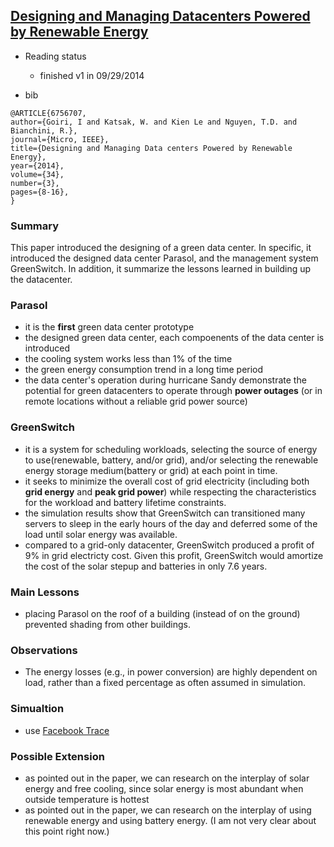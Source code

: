 ## [Designing and Managing Datacenters Powered by Renewable Energy](http://ieeexplore.ieee.org/xpl/articleDetails.jsp?arnumber=6756707)


- Reading status
  - finished v1 in 09/29/2014

- bib
```
@ARTICLE{6756707, 
author={Goiri, I and Katsak, W. and Kien Le and Nguyen, T.D. and Bianchini, R.}, 
journal={Micro, IEEE}, 
title={Designing and Managing Data centers Powered by Renewable Energy}, 
year={2014}, 
volume={34}, 
number={3}, 
pages={8-16}, 
}
```


### Summary
This paper introduced the designing of a green data center. In specific, it introduced the designed data center Parasol, and the management system GreenSwitch. In addition, it summarize the lessons learned in building up the datacenter.


### Parasol
- it is the **first** green data center prototype
- the designed green data center, each compoenents of the data center is introduced
- the cooling system works less than 1% of the time
- the green energy consumption trend in a long time period
- the data center's operation during hurricane Sandy demonstrate the potential for green datacenters to operate through **power outages** (or in remote locations without a reliable grid power source)

### GreenSwitch
- it is a system for scheduling workloads, selecting the source of energy to use(renewable, battery, and/or grid), and/or selecting the renewable energy storage medium(battery or grid) at each point in time.
- it seeks to minimize the overall cost of grid electricity (including both **grid energy** and **peak grid power**) while respecting the characteristics for the workload and battery lifetime constraints. 
- the simulation results show that GreenSwitch can transitioned many servers to sleep in the early hours of the day and deferred some of the load until solar energy was available. 
- compared to a grid-only datacenter, GreenSwitch produced a profit of 9% in grid electricty cost. Given this profit, GreenSwitch would amortize the cost of the solar stepup and batteries in only 7.6 years.

### Main Lessons
- placing Parasol on the roof of a building (instead of on the ground) prevented shading from other buildings. 

### Observations
- The energy losses (e.g., in power conversion) are highly dependent on load, rather than a fixed percentage as often assumed in simulation. 


### Simualtion 
- use [Facebook Trace](https://github.com/hxwang/GreenDC-Summary/blob/master/traces/facebook-swim.md)

### Possible Extension
- as pointed out in the paper, we can research on the interplay of solar energy and free cooling, since solar energy is most abundant when outside temperature is hottest
- as pointed out in the paper, we can research on the interplay of using renewable energy and using battery energy. (I am not very clear about this point right now.)
